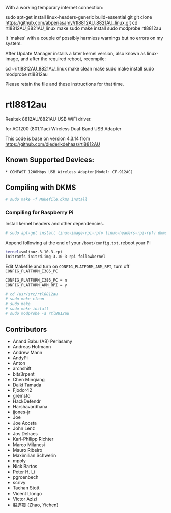 With a working temporary internet connection:

sudo apt-get install linux-headers-generic build-essential git
git clone https://github.com/abperiasamy/rtl8812AU_8821AU_linux.git
cd rtl8812AU_8821AU_linux
make
sudo make install
sudo modprobe rtl8812au

It 'makes' with a couple of possibly harmless warnings but no errors on my system.

After Update Manager installs a later kernel version, also known as linux-image, and after the required reboot, recompile:

cd ~/rtl8812AU_8821AU_linux
make clean
make
sudo make install
sudo modprobe rtl8812au

Please retain the file and these instructions for that time.




# rtl8812au

Realtek 8812AU/8821AU USB WiFi driver.

for AC1200 (801.11ac) Wireless Dual-Band USB Adapter

This code is base on version 4.3.14 from https://github.com/diederikdehaas/rtl8812AU

## Known Supported Devices:

```
* COMFAST 1200Mbps USB Wireless Adapter(Model: CF-912AC)
```

## Compiling with DKMS

```sh
# sudo make -f Makefile.dkms install
```

### Compiling for Raspberry Pi

Install kernel headers and other dependencies.

```sh
# sudo apt-get install linux-image-rpi-rpfv linux-headers-rpi-rpfv dkms build-essential bc
```

Append following at the end of your ``/boot/config.txt``, reboot your Pi

```sh
kernel=vmlinuz-3.10-3-rpi
initramfs initrd.img-3.10-3-rpi followkernel
```

Edit Makefile and turn on ``CONFIG_PLATFORM_ARM_RPI``, turn off ``CONFIG_PLATFORM_I386_PC``

```sh
CONFIG_PLATFORM_I386_PC = n
CONFIG_PLATFORM_ARM_RPI = y
```

```sh
# cd /usr/src/rtl8812au
# sudo make clean
# sudo make
# sudo make install
# sudo modprobe -a rtl8812au
```

## Contributors
<!-- DO NOT EDIT - CONTRIBUTORS.md is autogenerated from git commit log by contributors.sh script. -->

- Anand Babu (AB) Periasamy
- Andreas Hofmann
- Andrew Mann
- AndyPi
- Anton
- archshift
- bits3rpent
- Chen Minqiang
- Daiki Tamada
- Fjodor42
- gremsto
- HackDefendr
- Harshavardhana
- jjones-jr
- Joe
- Joe Acosta
- John Lenz
- Jos Dehaes
- Karl-Philipp Richter
- Marco Milanesi
- Mauro Ribeiro
- Maximilian Schwerin
- mpoly
- Nick Bartos
- Peter H. Li
- pgroenbech
- scrivy
- Taehan Stott
- Vicent Llongo
- Victor Azizi
- 赵迤晨 (Zhao, Yichen)
